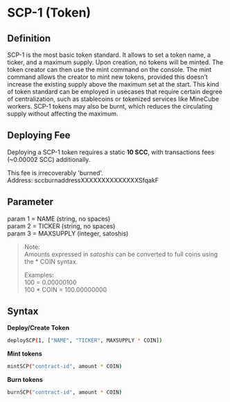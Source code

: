# SCP-1 (Token)

## Definition

SCP-1 is the most basic token standard. It allows to set a token name, a ticker, and a maximum supply. Upon creation, no tokens will be minted. The token creator can then use the
mint command on the console. The mint command allows the creator to mint new tokens, provided this doesn’t increase the existing supply above the maximum set at the start. This kind of token standard can be employed in usecases that require certain degree of centralization, such as stablecoins or tokenized services like MineCube workers.
SCP-1 tokens may also be burnt, which reduces the circulating supply without affecting the maximum.

## Deploying Fee
Deploying a SCP-1 token requires a static **10 SCC**, with transactions fees (~0.00002 SCC) additionally.

This fee is irrecoverably 'burned'.  
Address: sccburnaddressXXXXXXXXXXXXXXSfqakF

## Parameter

param 1 = NAME (string, no spaces)  
param 2 = TICKER (string, no spaces)  
param 3 = MAXSUPPLY (integer, satoshis)

> Note:  
> Amounts expressed in *satoshis* can be converted to full coins using the * COIN syntax.  
>
> Examples:  
> 100 = 0.00000100  
> 100 * COIN = 100.00000000

## Syntax

**Deploy/Create Token**
```bash
deploySCP(1, ["NAME", "TICKER", MAXSUPPLY * COIN])
```

**Mint tokens**

```bash
mintSCP("contract-id", amount * COIN)
```

**Burn tokens**

```bash
burnSCP("contract-id", amount * COIN)
```